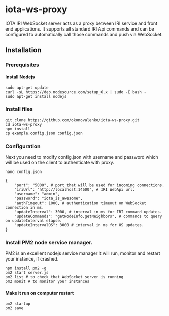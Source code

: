 # iota-ws-proxy
IOTA IRI WebSocket server acts as a proxy between IRI service and front end applications. 
It supports all standard IRI Api commands and can be configured to automatically call those commands and push via WebSocket.


## Installation

### Prerequisites

#### Install Nodejs
```
sudo apt-get update
curl -sL https://deb.nodesource.com/setup_6.x | sudo -E bash -
sudo apt-get install nodejs
```

### Install files
```
git clone https://github.com/okonovalenko/iota-ws-proxy.git
cd iota-ws-proxy
npm install
cp example.config.json config.json
```

### Configuration
Next you need to modify config.json with username and password which will be used on the client to authenticate with proxy.
```
nano config.json 
```
```
{
    "port": "5000", # port that will be used for incoming connections.
    "iriUrl": "http://localhost:14600", # IRI WebApi url.
    "username": "admin",
    "password": "iota_is_awesome",
    "authTimeout": 1000, # authentication timeout on WebSocket connection in ms. 
    "updateInterval": 3000, # interval in ms for IRI command updates.
    "updateCommands": "getNodeInfo,getNeighbors", # commands to query on updateInterval elapse.
    "updateIntervalOS": 3000 # interval in ms for OS updates.
}
```

### Install PM2 node service manager.
PM2 is an excellent nodejs service manager it will run, monitor and restart your instance, if crashed.   

```
npm install pm2 -g
pm2 start server.js
pm2 list # to check that WebSocket server is running
pm2 monit # to monitor your instances
```

#### Make it run on computer restart
```
pm2 startup
pm2 save
```